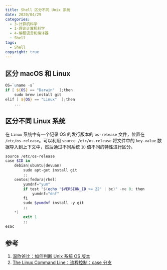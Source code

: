 ```yaml
---
title: Shell 区分不同 Unix 系统
date: 2020/04/29
categories:
  - 3-计算机科学
  - 1-理论计算机科学
  - 4-编程语言和编译器
  - Shell
tags:
  - Shell
copyright: true
---
```


## 区分 macOS 和 Linux

```powershell
OS=`uname -s`
if [ ${OS} == "Darwin"  ];then
    sudo brew install git
elif [ ${OS} == "Linux"  ];then
    ...
```

## 区分不同 Linux 系统

在 `Linux` 系统中有一个记录 OS 的发行版本的 `os-release` 文件，位置在 `/etc/os-release`。可以利用 `source /etc/os-release` 将文件中的 `key-value` 数据导入到上下文中，然后通过不同系统 `ID` 值不同的特性进行区分。

```powershell
source /etc/os-release
case $ID in
    debian|ubuntu|devuan)
        sudo apt-get install git
        ;;
    centos|fedora|rhel)
        yumdnf="yum"
        if test "$(echo "$VERSION_ID >= 22" | bc)" -ne 0; then
            yumdnf="dnf"
        fi
        sudo $yumdnf install -y git
        ;;
    *)
        exit 1
        ;;
esac
```

## 参考
1. [温欣爸比：如何判断 Unix 系统 OS 版本][1]
2. [The Linux Command Line：流程控制：case 分支][2]

[1]: https://wxnacy.com/2017/11/24/get-os-name/
[2]: http://billie66.github.io/TLCL/book/chap32.html